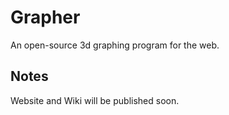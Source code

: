 # Grapher
An open-source 3d graphing program for the web.
## Notes
Website and Wiki will be published soon.
